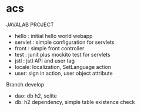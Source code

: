 acs
===

JAVALAB PROJECT
- hello : initial hello world webapp
- servlet : simple configuration for servlets
- front : simple front controller
- test : junit plus mockito test for servlets
- jstl : jstl API and user tag
- locale: localization, SetLanguage action
- user: sign in action, user object attribute

Branch develop
- dao: db h2, sqlite
- db: h2 dependency, simple table existence check


